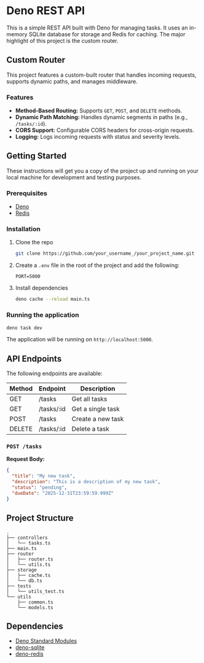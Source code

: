 # Deno REST API

This is a simple REST API built with Deno for managing tasks. It uses an in-memory SQLite database for storage and Redis for caching. The major highlight of this project is the custom router.

## Custom Router

This project features a custom-built router that handles incoming requests, supports dynamic paths, and manages middleware.

### Features

- **Method-Based Routing:** Supports `GET`, `POST`, and `DELETE` methods.
- **Dynamic Path Matching:** Handles dynamic segments in paths (e.g., `/tasks/:id`).
- **CORS Support:** Configurable CORS headers for cross-origin requests.
- **Logging:** Logs incoming requests with status and severity levels.

## Getting Started

These instructions will get you a copy of the project up and running on your local machine for development and testing purposes.

### Prerequisites

- [Deno](https://deno.land/)
- [Redis](https://redis.io/)

### Installation

1. Clone the repo
   ```sh
   git clone https://github.com/your_username_/your_project_name.git
   ```
2. Create a `.env` file in the root of the project and add the following:
    ```
    PORT=5000
    ```
3. Install dependencies
   ```sh
   deno cache --reload main.ts
   ```

### Running the application

```sh
deno task dev
```

The application will be running on `http://localhost:5000`.

## API Endpoints

The following endpoints are available:

| Method | Endpoint      | Description          |
| ------ | ------------- | -------------------- |
| GET    | /tasks        | Get all tasks        |
| GET    | /tasks/:id    | Get a single task    |
| POST   | /tasks        | Create a new task    |
| DELETE | /tasks/:id    | Delete a task        |

### `POST /tasks`

**Request Body:**

```json
{
  "title": "My new task",
  "description": "This is a description of my new task",
  "status": "pending",
  "dueDate": "2025-12-31T23:59:59.999Z"
}
```

## Project Structure

```
.
├── controllers
│   └── tasks.ts
├── main.ts
├── router
│   ├── router.ts
│   └── utils.ts
├── storage
│   ├── cache.ts
│   └── db.ts
├── tests
│   └── utils_test.ts
└── utils
    ├── common.ts
    └── models.ts
```

## Dependencies

- [Deno Standard Modules](https://deno.land/std)
- [deno-sqlite](https://deno.land/x/sqlite)
- [deno-redis](https://deno.land/x/redis)
